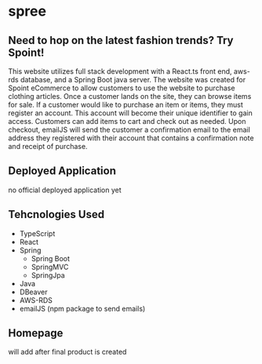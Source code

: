 # spree

## Need to hop on the latest fashion trends? Try Spoint!

This website utilizes full stack development with a React.ts front end, aws-rds database, and a Spring Boot java server. The website was created for Spoint eCommerce to allow customers to use the website to purchase clothing articles. Once a customer lands on the site, they can browse items for sale. If a customer would like to purchase an item or items, they must register an account. This account will become their unique identifier to gain access. Customers can add items to cart and check out as needed. Upon checkout, emailJS will send the customer a confirmation email to the email address they registered with their account that contains a confirmation note and receipt of purchase.

## Deployed Application

no official deployed application yet

## Tehcnologies Used

- TypeScript
- React
- Spring
    - Spring Boot
    - SpringMVC
    - SpringJpa
- Java
- DBeaver
- AWS-RDS
- emailJS (npm package to send emails)

## Homepage 

will add after final product is created